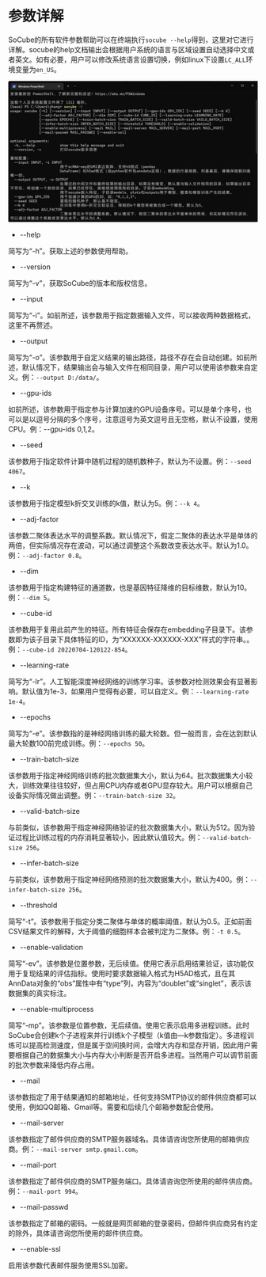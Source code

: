 # 参数详解
SoCube的所有软件参数帮助可以在终端执行`socube --help`得到，这里对它进行详解。socube的help文档输出会根据用户系统的语言与区域设置自动选择中文或者英文。如有必要，用户可以修改系统语言设置切换，例如linux下设置`LC_ALL`环境变量为`en_US`。

![SoCube帮助](assets/fig9.png)

- --help

简写为“-h”。获取上述的参数使用帮助。

- --version

简写为“-v”，获取SoCube的版本和版权信息。

- --input

简写为“-i”。如前所述，该参数用于指定数据输入文件，可以接收两种数据格式，这里不再赘述。

- --output

简写为“-o”。该参数用于自定义结果的输出路径，路径不存在会自动创建。如前所述，默认情况下，结果输出会与输入文件在相同目录，用户可以使用该参数来自定义。例：`--output D:/data/`。

- --gpu-ids

如前所述，该参数用于指定参与计算加速的GPU设备序号。可以是单个序号，也可以是以逗号分隔的多个序号，注意逗号为英文逗号且无空格，默认不设置，使用CPU。例：--gpu-ids 0,1,2。

- --seed

该参数用于指定软件计算中随机过程的随机数种子，默认为不设置。例：`--seed 4067`。

- --k

该参数用于指定模型k折交叉训练的k值，默认为5。例：`--k 4`。

- --adj-factor

该参数二聚体表达水平的调整系数。默认情况下，假定二聚体的表达水平是单体的两倍，但实际情况存在波动，可以通过调整这个系数改变表达水平。默认为1.0。例：`--adj-factor 0.8`。

- --dim

该参数用于指定构建特征的通道数，也是基因特征降维的目标维数，默认为10。例：`--dim 5`。

- --cube-id

该参数用于复用此前产生的特征。所有特征会保存在embedding子目录下。该参数即为该子目录下具体特征的ID，为“XXXXXX-XXXXXX-XXX”样式的字符串。。例：`--cube-id 20220704-120122-854`。

- --learning-rate

简写为“-lr”。人工智能深度神经网络的训练学习率。该参数对检测效果会有显著影响。默认值为1e-3，如果用户觉得有必要，可以自定义。例：`--learning-rate 1e-4`。

- --epochs

简写为“-e”。该参数指的是神经网络训练的最大轮数。但一般而言，会在达到默认最大轮数100前完成训练。例：`--epochs 50`。

- --train-batch-size

该参数用于指定神经网络训练的批次数据集大小，默认为64。批次数据集大小较大，训练效果往往较好，但占用CPU内存或者GPU显存较大。用户可以根据自己设备实际情况做出调整。例：`--train-batch-size 32`。

- --valid-batch-size

与前类似，该参数用于指定神经网络验证的批次数据集大小，默认为512。因为验证过程比训练过程的内存消耗显著较小，因此默认值较大。例：`--valid-batch-size 256`。

- --infer-batch-size

与前类似，该参数用于指定神经网络预测的批次数据集大小，默认为400。例：`--infer-batch-size 256`。

- --threshold

简写“-t”。该参数用于指定分类二聚体与单体的概率阈值，默认为0.5。正如前面CSV结果文件的解释，大于阈值的细胞样本会被判定为二聚体。例：`-t 0.5`。

- --enable-validation

简写“-ev”。该参数是位置参数，无后续值。使用它表示启用结果验证，该功能仅用于复现结果的评估指标。使用时要求数据输入格式为H5AD格式，且在其AnnData对象的“obs”属性中有“type”列，内容为“doublet”或“singlet”，表示该数据集的真实标注。

- --enable-multiprocess

简写“-mp”。该参数是位置参数，无后续值。使用它表示启用多进程训练。此时SoCube会创建k个子进程来并行训练k个子模型（k值由—k参数指定）。多进程训练可以提高检测速度，但是属于空间换时间，会增大内存和显存开销，因此用户需要根据自己的数据集大小与内存大小判断是否开启多进程。当然用户可以调节前面的批次参数来降低内存占用。

- --mail

该参数指定了用于结果通知的邮箱地址，任何支持SMTP协议的邮件供应商都可以使用，例如QQ邮箱、Gmail等。需要和后续几个邮箱参数配合使用。

- --mail-server

该参数指定了邮件供应商的SMTP服务器域名。具体请咨询您所使用的邮箱供应商。例：`--mail-server smtp.gmail.com`。

- --mail-port

该参数指定了邮件供应商的SMTP服务端口。具体请咨询您所使用的邮件供应商。例：`--mail-port 994`。

- --mail-passwd

该参数指定了邮箱的密码。一般就是网页邮箱的登录密码，但邮件供应商另有约定的除外，具体请咨询您所使用的邮件供应商。

- --enable-ssl

启用该参数代表邮件服务使用SSL加密。